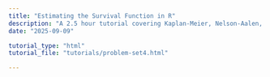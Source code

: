 ```yaml
---
title: "Estimating the Survival Function in R"
description: "A 2.5 hour tutorial covering Kaplan-Meier, Nelson-Aalen, and nonparametric survival estimation methods, with hands-on coding in R."
date: "2025-09-09"

tutorial_type: "html"
tutorial_file: "tutorials/problem-set4.html"

---
```

